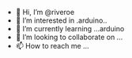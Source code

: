 - 👋 Hi, I’m @riveroe
- 👀 I’m interested in .arduino..
- 🌱 I’m currently learning ...arduino
- 💞️ I’m looking to collaborate on ...
- 📫 How to reach me ...

<!---
riveroe/riveroe is a ✨ special ✨ repository because its `README.md` (this file) appears on your GitHub profile.
You can click the Preview link to take a look at your changes.
--->
